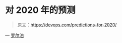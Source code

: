 # 对 2020 年的预测

> 原文：<https://devops.com/predictions-for-2020/>

— [罗尔泊](https://devops.com/author/breselman/)